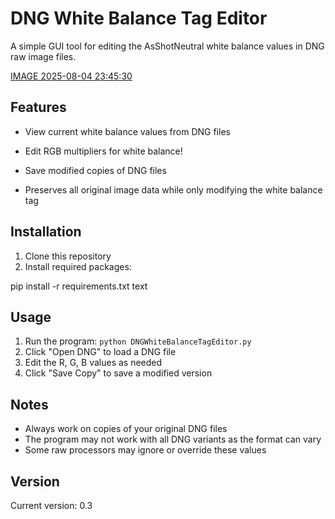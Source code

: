 # DNG White Balance Tag Editor

A simple GUI tool for editing the AsShotNeutral white balance values in DNG raw image files.

[IMAGE 2025-08-04 23:45:30](https://github.com/user-attachments/assets/40a297ed-3152-4905-b69f-8b66bb93e5f6)

## Features

- View current white balance values from DNG files
- Edit RGB multipliers for white balance!

- Save modified copies of DNG files
- Preserves all original image data while only modifying the white balance tag

## Installation

1. Clone this repository
2. Install required packages:

pip install -r requirements.txt
text


## Usage

1. Run the program: `python DNGWhiteBalanceTagEditor.py`
2. Click "Open DNG" to load a DNG file
3. Edit the R, G, B values as needed
4. Click "Save Copy" to save a modified version

## Notes

- Always work on copies of your original DNG files
- The program may not work with all DNG variants as the format can vary
- Some raw processors may ignore or override these values

## Version

Current version: 0.3

